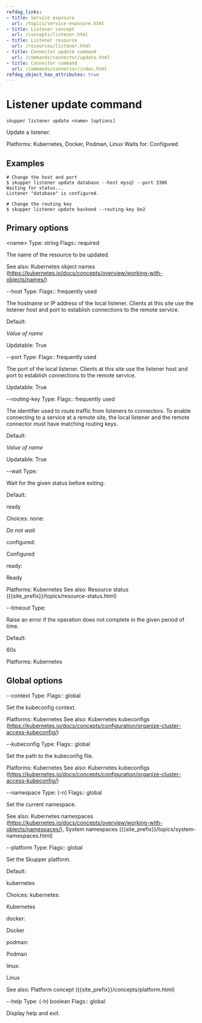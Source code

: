 ```yaml
---
refdog_links:
- title: Service exposure
  url: /topics/service-exposure.html
- title: Listener concept
  url: /concepts/listener.html
- title: Listener resource
  url: /resources/listener.html
- title: Connector update command
  url: /commands/connector/update.html
- title: Connector command
  url: /commands/connector/index.html
refdog_object_has_attributes: true
---
```


# Listener update command

```shell
skupper listener update <name> [options]
```

Update a listener.

Platforms: Kubernetes, Docker, Podman, Linux
Waits for: Configured

## Examples

```console
# Change the host and port
$ skupper listener update database --host mysql --port 3306
Waiting for status...
Listener "database" is configured.

# Change the routing key
$ skupper listener update backend --routing-key be2
```

## Primary options

&lt;name&gt;
Type: string
Flags:: required

The name of the resource to be updated.

See also: Kubernetes object names (https://kubernetes.io/docs/concepts/overview/working-with-objects/names/)

--host
Type: <string>
Flags:: frequently used

The hostname or IP address of the local listener.  Clients
at this site use the listener host and port to
establish connections to the remote service.

Default: <p><em>Value of name</em></p>

Updatable: True

--port
Type: <integer>
Flags:: frequently used

The port of the local listener.  Clients at this site use
the listener host and port to establish connections to
the remote service.

Updatable: True

--routing-key
Type: <string>
Flags:: frequently used

The identifier used to route traffic from listeners to
connectors.  To enable connecting to a service at a
remote site, the local listener and the remote connector
must have matching routing keys.

Default: <p><em>Value of name</em></p>

Updatable: True

--wait
Type: <status>

Wait for the given status before exiting.

Default: <p>ready</p>

Choices: none: <p><em>Do not wait</em></p>

configured: <p>Configured</p>

ready: <p>Ready</p>

Platforms: Kubernetes
See also: Resource status ({{site_prefix}}/topics/resource-status.html)

--timeout
Type: <duration>

Raise an error if the operation does not complete in the given
period of time.

Default: <p>60s</p>

Platforms: Kubernetes

## Global options

--context
Type: <name>
Flags:: global

Set the kubeconfig context.

Platforms: Kubernetes
See also: Kubernetes kubeconfigs (https://kubernetes.io/docs/concepts/configuration/organize-cluster-access-kubeconfig/)

--kubeconfig
Type: <file>
Flags:: global

Set the path to the kubeconfig file.

Platforms: Kubernetes
See also: Kubernetes kubeconfigs (https://kubernetes.io/docs/concepts/configuration/organize-cluster-access-kubeconfig/)

--namespace
Type: (-n) <name>
Flags:: global

Set the current namespace.

See also: Kubernetes namespaces (https://kubernetes.io/docs/concepts/overview/working-with-objects/namespaces/), System namespaces ({{site_prefix}}/topics/system-namespaces.html)

--platform
Type: <platform>
Flags:: global

Set the Skupper platform.

<!-- You can also use the `SKUPPER_PLATFORM` environment variable. -->

Default: <p>kubernetes</p>

Choices: kubernetes: <p>Kubernetes</p>

docker: <p>Docker</p>

podman: <p>Podman</p>

linux: <p>Linux</p>

See also: Platform concept ({{site_prefix}}/concepts/platform.html)

--help
Type: (-h) boolean
Flags:: global

Display help and exit.


